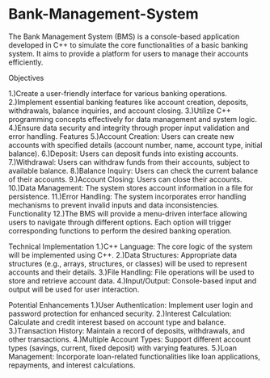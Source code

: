# Bank-Management-System
The Bank Management System (BMS) is a console-based application developed in C++ to simulate the core functionalities of a basic banking system. It aims to provide a platform for users to manage their accounts efficiently.


Objectives

1.)Create a user-friendly interface for various banking operations.
2.)Implement essential banking features like account creation, deposits, withdrawals, balance inquiries, and account closing.
3.)Utilize C++ programming concepts effectively for data management and system logic.
4.)Ensure data security and integrity through proper input validation and error handling.
Features
5.)Account Creation: Users can create new accounts with specified details (account number, name, account type, initial balance).
6.)Deposit: Users can deposit funds into existing accounts.
7.)Withdrawal: Users can withdraw funds from their accounts, subject to available balance.
8.)Balance Inquiry: Users can check the current balance of their accounts.
9.)Account Closing: Users can close their accounts.
10.)Data Management: The system stores account information in a file for persistence.
11.)Error Handling: The system incorporates error handling mechanisms to prevent invalid inputs and data inconsistencies.
Functionality
12.)The BMS will provide a menu-driven interface allowing users to navigate through different options. Each option will trigger corresponding functions to perform the desired banking operation.

Technical Implementation
1.)C++ Language: The core logic of the system will be implemented using C++.
2.)Data Structures: Appropriate data structures (e.g., arrays, structures, or classes) will be used to represent accounts and their details.
3.)File Handling: File operations will be used to store and retrieve account data.
4.)Input/Output: Console-based input and output will be used for user interaction.

Potential Enhancements
1.)User Authentication: Implement user login and password protection for enhanced security.
2.)Interest Calculation: Calculate and credit interest based on account type and balance.
3.)Transaction History: Maintain a record of deposits, withdrawals, and other transactions.
4.)Multiple Account Types: Support different account types (savings, current, fixed deposit) with varying features.
5.)Loan Management: Incorporate loan-related functionalities like loan applications, repayments, and interest calculations.
